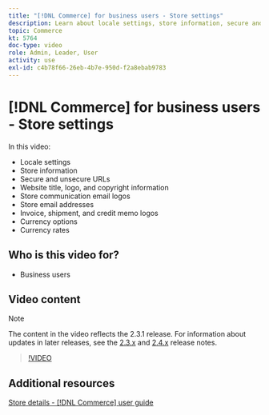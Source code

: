 ```yaml
---
title: "[!DNL Commerce] for business users - Store settings"
description: Learn about locale settings, store information, secure and unsecure URLs, website title, logo, copyright information, communication email logos, store email addresses, currency options, and currency rates.
topic: Commerce
kt: 5764
doc-type: video
role: Admin, Leader, User
activity: use
exl-id: c4b78f66-26eb-4b7e-950d-f2a8ebab9783
---
```

# [!DNL Commerce] for business users - Store settings

In this video:

- Locale settings
- Store information
- Secure and unsecure URLs
- Website title, logo, and copyright information
- Store communication email logos 
- Store email addresses
- Invoice, shipment, and credit memo logos
- Currency options
- Currency rates

## Who is this video for?

- Business users

## Video content

>[!NOTE]
>
>The content in the video reflects the 2.3.1 release. For information about updates in later releases, see the [ 2.3.x](https://devdocs.magento.com/guides/v2.3/release-notes/bk-release-notes.html) and [2.4.x](https://devdocs.magento.com/guides/v2.4/release-notes/bk-release-notes.html) release notes.

>[!VIDEO](https://video.tv.adobe.com/v/35949?quality=12&learn=on)

## Additional resources

[Store details - [!DNL Commerce] user guide](https://docs.magento.com/user-guide/stores/store-details.html)
